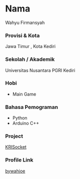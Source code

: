 # Nama
Wahyu Firmansyah

### Provisi & Kota

Jawa Timur , Kota Kediri

### Sekolah / Akademik
Universitas Nusantara PGRI Kediri

### Hobi

- Main Game


### Bahasa Pemograman 

- Python
- Arduino C++

### Project

[KRISocket](https://github.com/bywahjoe/KRIsocket)

### Profile Link

[bywahjoe](https://github.com/bywahjoe)
